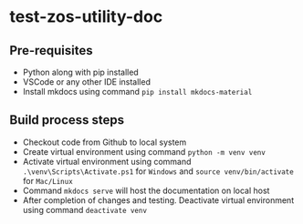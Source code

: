 # test-zos-utility-doc

## Pre-requisites
* Python along with pip installed
* VSCode or any other IDE installed
* Install mkdocs using command `pip install mkdocs-material`

## Build process steps
* Checkout code from Github to local system 
* Create virtual environment using command `python -m venv venv`
* Activate virtual environment using command `.\venv\Scripts\Activate.ps1` for `Windows` and `source venv/bin/activate` for `Mac/Linux`
* Command `mkdocs serve` will host the documentation on local host
* After completion of changes and testing. Deactivate virtual environment using command `deactivate venv`
